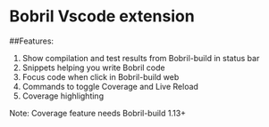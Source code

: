 # Bobril Vscode extension

##Features:

1. Show compilation and test results from Bobril-build in status bar
2. Snippets helping you write Bobril code
3. Focus code when click in Bobril-build web
4. Commands to toggle Coverage and Live Reload
5. Coverage highlighting

Note: Coverage feature needs Bobril-build 1.13+
